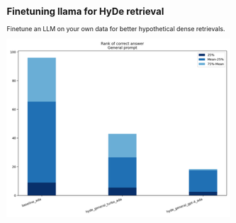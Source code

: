 ## Finetuning llama for HyDe retrieval

Finetune an LLM on your own data for better hypothetical dense retrievals.


![Rank with hyde](output/General_prompt.png)
